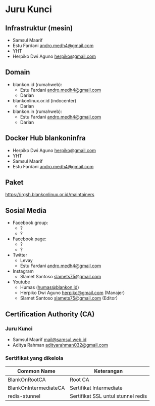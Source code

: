 # Juru Kunci

## Infrastruktur (mesin)

- Samsul Maarif
- Estu Fardani <andro.medh4@gmail.com>
- YHT
- Herpiko Dwi Aguno <herpiko@gmail.com>



## Domain

- blankon.id (rumahweb):
  - Estu Fardani <andro.medh4@gmail.com>
  - Darian 
- blankonlinux.or.id (indocenter)
  - Darian
- blankon.in (rumahweb):
  - Estu Fardani <andro.medh4@gmail.com>
  - Darian 

## Docker Hub blankoninfra
- Herpiko Dwi Aguno <herpiko@gmail.com>
- YHT
- Samsul Maarif
- Estu Fardani <andro.medh4@gmail.com>

## Paket

https://irgsh.blankonlinux.or.id/maintainers

## Sosial Media

- Facebook group:
  - ?
  - ?
- Facebook page:
  - ?
  - ?
- Twitter
  - Levay
  - Estu Fardani <andro.medh4@gmail.com>
- Instagram
  - Slamet Santoso <slamets75@gmail.com>
- Youtube
  - Humas (humas@blankon.id)
  - Herpiko Dwi Aguno <herpiko@gmail.com> (Manajer)
  - Slamet Santoso <slamets75@gmail.com> (Editor)

## Certification Authority (CA)

### Juru Kunci

- Samsul Maarif mail@samsul.web.id
- Aditya Rahman adityarahman032@gmail.com

### Sertifikat yang dikelola

| Common Name | Keterangan |
| --- | --- |
| BlankOnRootCA | Root CA |
| BlankOnIntermediateCA | Sertifikat Intermediate |
| redis-stunnel | Sertifikat SSL untul stunnel redis |
